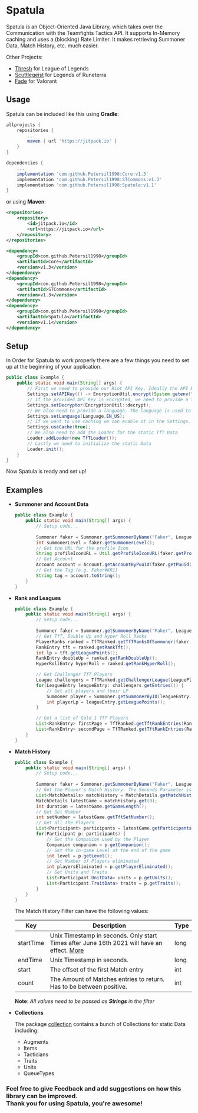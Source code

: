 # Spatula

Spatula is an Object-Oriented Java Library, which takes over the Communication with the Teamfights Tactics API. It supports In-Memory caching and uses a (blocking) Rate Limiter. It makes retrieving Summoner Data, Match History,
etc. much easier.

Other Projects:
- [Thresh](https://github.com/Petersil1998/Thresh) for League of Legends
- [Scuttlegeist](https://github.com/Petersil1998/Scuttlegeist) for Legends of Runeterra
- [Fade](https://github.com/Petersil1998/Fade) for Valorant

## Usage

Spatula can be included like this using **Gradle**:

```groovy
allprojects {
    repositories {
        ...
        maven { url 'https://jitpack.io' }
    }
}

dependencies {
    ...
    implementation 'com.github.Petersil1998:Core:v1.3'
    implementation 'com.github.Petersil1998:STCommons:v1.3'
    implementation 'com.github.Petersil1998:Spatula:v1.1'
}
```

or using **Maven**:

```XML
<repositories>
    <repository>
        <id>jitpack.io</id>
        <url>https://jitpack.io</url>
    </repository>
</repositories>

<dependency>
    <groupId>com.github.Petersil1998</groupId>
    <artifactId>Core</artifactId>
    <version>v1.3</version>
</dependency>
<dependency>
    <groupId>com.github.Petersil1998</groupId>
    <artifactId>STCommons</artifactId>
    <version>v1.3</version>
</dependency>
<dependency>
    <groupId>com.github.Petersil1998</groupId>
    <artifactId>Spatula</artifactId>
    <version>v1.1</version>
</dependency>
```

## Setup

In Order for Spatula to work properly there are a few things you need to set up
at the beginning of your application.

```JAVA
public class Example {
    public static void main(String[] args) {
        // First we need to provide our Riot API Key. Ideally the API Key is encrypted
        Settings.setAPIKey(() -> EncryptionUtil.encrypt(System.getenv("API_KEY")));
        // If the provided API Key is encrypted, we need to provide a function to decrypt the API Key
        Settings.setDecryptor(EncryptionUtil::decrypt);
        // We also need to provide a language. The language is used to static Data like Champions, Item, etc.
        Settings.setLanguage(Language.EN_US);
        // If we want to use caching we can enable it in the Settings. Caching is disabled by default
        Settings.useCache(true);
        // We also need to add the Loader for the static TfT Data
        Loader.addLoader(new TfTLoader());
        // Lastly we need to initialize the static Data
        Loader.init();
    }
}
```

Now Spatula is ready and set up!

## Examples

- **Summoner and Account Data**

    ```JAVA
    public class Example {
        public static void main(String[] args) {
            // Setup code...
            
            Summoner faker = Summoner.getSummonerByName("Faker", LeaguePlatform.KR);
            int summonerLevel = faker.getSummonerLevel();
            // Get the URL for the profile Icon
            String profileIconURL = Util.getProfileIconURL(faker.getProfileIcon());
            // Get Account
            Account account = Account.getAccountByPuuid(faker.getPuuid(), LeagueRegion.ASIA);
            // Get the Tag (e.g. Faker#KR1)
            String tag = account.toString();
        }
    } 
    ```

- **Rank and Leagues**

    ```JAVA
    public class Example {
        public static void main(String[] args) {
            // Setup code...
            
            Summoner faker = Summoner.getSummonerByName("Faker", LeaguePlatform.KR);
            // Get TfT, Double Up and Hyper Roll Ranks
            PlayerRanks ranked = TfTRanked.getTfTRanksOfSummoner(faker.getId(), LeaguePlatform.KR);
            RankEntry tft = ranked.getRankTft();
            int lp = tft.getLeaguePoints();
            RankEntry doubleUp = ranked.getRankDoubleUp();
            HyperRollEntry hyperRoll = ranked.getRankHyperRoll();

            // Get Challenger TfT Players
            League challengers = TfTRanked.getChallengerLeague(LeaguePlatform.EUW);
            for(LeagueEntry leagueEntry: challengers.getEntries()) {
                // Get all players and their LP
                Summoner player = Summoner.getSummonerByID(leagueEntry.getSummonerId(), LeaguePlatform.EUW);
                int playerLp = leagueEntry.getLeaguePoints();
            }

            // Get a list of Gold 1 TfT Players
            List<RankEntry> firstPage = TfTRanked.getTftRankEntries(RankedDivision.I, RankedTier.GOLD, LeaguePlatform.NA);
            List<RankEntry> secondPage = TfTRanked.getTftRankEntries(RankedDivision.I, RankedTier.GOLD, LeaguePlatform.NA, 2);
        }
    } 
    ```

- **Match History**

    ```JAVA
    public class Example {
        public static void main(String[] args) {
            // Setup code...
            
            Summoner faker = Summoner.getSummonerByName("Faker", LeaguePlatform.NA);
            // Get the Player's Match History. The Seconds Parameter is a Filter.
            List<MatchDetails> matchHistory = MatchDetails.getMatchHistory(faker.getId(), LeagueRegion.ASIA, Map.of());
            MatchDetails latestGame = matchHistory.get(0);
            int duration = latestGame.getGameLength();
            // Get Set Number
            int setNumber = latestGame.getTftSetNumber();
            // Get all the Players
            List<Participant> participants = latestGame.getParticipants();
            for(Participant p: participants) {
                // Get the Companion used by the Player
                Companion companion = p.getCompanion();
                // Get the in-game Level at the end of the game
                int level = p.getLevel();
                // Get Number of Players eliminated
                int playersEliminated = p.getPlayerEliminated();
                // Get Units and Traits
                List<Participant.UnitData> units = p.getUnits();
                List<Participant.TraitData> traits = p.getTraits();
            }
        } 
    } 
    ```
  The Match History Filter can have the following values:

  | Key       | Description                                                                                                                                                        | Type   |
  |-----------|--------------------------------------------------------------------------------------------------------------------------------------------------------------------|--------|
  | startTime | Unix Timestamp in seconds. Only start Times after June 16th 2021 will have an effect. [More](https://developer.riotgames.com/apis#match-v5/GET_getMatchIdsByPUUID) | long   | 
  | endTime   | Unix Timestamp in seconds.                                                                                                                                         | long   |
  | start     | The offset of the first Match entry                                                                                                                                | int    |
  | count     | The Amount of Matches entries to return. Has to be between positive.                                                                                               | int    |

  **Note**: *All values need to be passed as **Strings** in the filter*


- **Collections**

    The package [collection](https://github.com/Petersil1998/Spatula/blob/main/src/main/java/net/petersil98/spatula/collection/) contains a bunch of Collections for static Data including:
  
    - Augments
    - Items
    - Tacticians
    - Traits
    - Units
    - QueueTypes

### Feel free to give Feedback and add suggestions on how this library can be improved. <br>Thank you for using Spatula, you're awesome!
